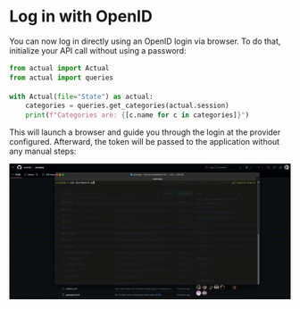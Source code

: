 # Log in with OpenID

You can now log in directly using an OpenID login via browser. To do that, initialize your API call without
using a password:

```python
from actual import Actual
from actual import queries

with Actual(file="State") as actual:
    categories = queries.get_categories(actual.session)
    print(f"Categories are: {[c.name for c in categories]}")
```

This will launch a browser and guide you through the login at the provider configured. Afterward, the token will be
passed to the application without any manual steps:

![OpenID Login](../static/openid-login.gif)
